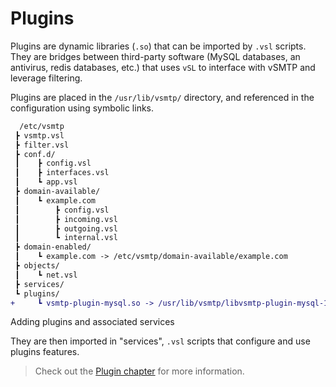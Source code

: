 # Plugins

Plugins are dynamic libraries (`.so`) that can be imported by `.vsl` scripts.
They are bridges between third-party software (MySQL databases, an antivirus, redis databases, etc.) that uses `vSL` to interface with vSMTP and leverage filtering.

Plugins are placed in the `/usr/lib/vsmtp/` directory, and referenced in the configuration using symbolic links.

```diff
  /etc/vsmtp
 ┣ vsmtp.vsl
 ┣ filter.vsl
 ┣ conf.d/
 ┃    ┣ config.vsl
 ┃    ┣ interfaces.vsl
 ┃    ┗ app.vsl
 ┣ domain-available/
 ┃    ┗ example.com
 ┃        ┣ config.vsl
 ┃        ┣ incoming.vsl
 ┃        ┣ outgoing.vsl
 ┃        ┗ internal.vsl
 ┣ domain-enabled/
 ┃    ┗ example.com -> /etc/vsmtp/domain-available/example.com
 ┣ objects/
 ┃    ┗ net.vsl
 ┣ services/
 ┗ plugins/
+     ┗ vsmtp-plugin-mysql.so -> /usr/lib/vsmtp/libvsmtp-plugin-mysql-1.0.0.so
```
<p class="ann"> Adding plugins and associated services </p>

They are then imported in "services", `.vsl` scripts that configure and use plugins features.

> Check out the [Plugin chapter](../../plugins/plugins.md) for more information.
